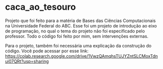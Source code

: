# caca_ao_tesouro
Projeto que foi feito para a matéria de Bases das Ciências Computacionais na Universidade Federal do ABC.
Esse foi um projeto de introdução ao eixo de programação, no qual o tema do projeto não foi especificado pelo professor. Todo o código foi feito por mim, sem intervenções externas.


Para o projeto, também foi necessária uma explicação da construção do código. Você pode acessar por esse link:
https://colab.research.google.com/drive/1VwzQAmqhsTUJYZntSLCMoxTdnui07QRt?usp=sharing
